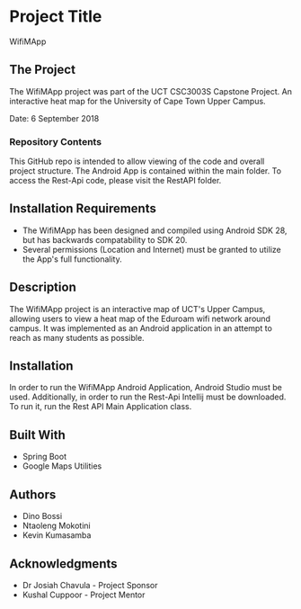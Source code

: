 # Project Title

WifiMApp

## The Project

The WifiMApp project was part of the UCT CSC3003S Capstone Project.
An interactive heat map for the University of Cape Town Upper Campus.

Date: 6 September 2018

### Repository Contents

This GitHub repo is intended to allow viewing of the code and overall project structure. 
The Android App is contained within the main folder. To access the Rest-Api code, please visit the RestAPI folder.

## Installation Requirements

* The WifiMApp has been designed and compiled using Android SDK 28, but has backwards compatability to SDK 20.
* Several permissions (Location and Internet) must be granted to utilize the App's full functionality.

## Description

The WifiMApp project is an interactive map of UCT's Upper Campus, allowing users to view a heat map of the Eduroam wifi network
around campus. It was implemented as an Android application in an attempt to reach as many students as possible.

## Installation

In order to run the WifiMApp Android Application, Android Studio must be used.
Additionally, in order to run the Rest-Api Intellij must be downloaded. To run it, run the Rest API Main Application class.

## Built With

* Spring Boot
* Google Maps Utilities

## Authors

* Dino Bossi
* Ntaoleng Mokotini
* Kevin Kumasamba


## Acknowledgments

* Dr Josiah Chavula - Project Sponsor
* Kushal Cuppoor - Project Mentor
